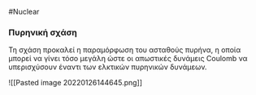 #Nuclear 
### Πυρηνική σχάση
Τη σχάση προκαλεί η παραμόρφωση του ασταθούς πυρήνα, η οποία μπορεί να γίνει τόσο μεγάλη ώστε oι απωστικές δυνάμεις Coulomb να υπερισχύσουν έναντι των ελκτικών πυρηνικών δυνάμεων.

![[Pasted image 20220126144645.png]]